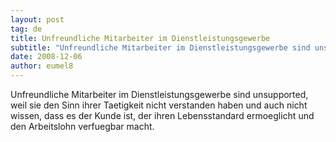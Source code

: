 ```yaml
---
layout: post
tag: de
title: Unfreundliche Mitarbeiter im Dienstleistungsgewerbe
subtitle: "Unfreundliche Mitarbeiter im Dienstleistungsgewerbe sind unsupported, weil sie den Sinn ihrer Taetigkeit nicht verstanden haben und auch nicht wissen, dass es der Kunde ist, der ihren Lebensstandard ermoeglicht und den Arbeitslohn verfuegbar macht."
date: 2008-12-06
author: eumel8
---
```


Unfreundliche Mitarbeiter im Dienstleistungsgewerbe sind unsupported, weil sie den Sinn ihrer Taetigkeit nicht verstanden haben und auch nicht wissen, dass es der Kunde ist, der ihren Lebensstandard ermoeglicht und den Arbeitslohn verfuegbar macht.
